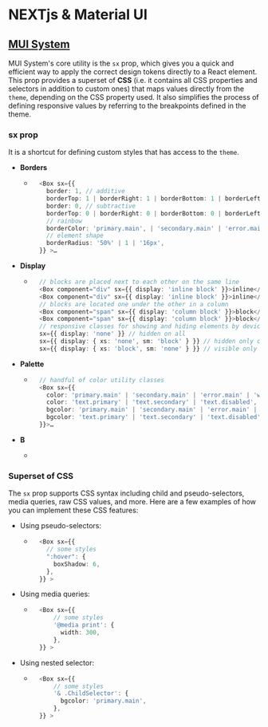 # NEXTjs & Material UI




## [MUI System](https://mui.com/system/getting-started/)
MUI System's core utility is the `sx` prop, which gives you a quick and efficient way to apply the correct design tokens directly to a React element.
This prop provides a superset of **CSS** (i.e. it contains all CSS properties and selectors in addition to custom ones) that maps values directly from the `theme`, depending on the CSS property used. 
It also simplifies the process of defining responsive values by referring to the breakpoints defined in the theme.

### sx prop
It is a shortcut for defining custom styles that has access to the `theme`.

+ **Borders**
  + ```typescript
      <Box sx={{
        border: 1, // additive
        borderTop: 1 | borderRight: 1 | borderBottom: 1 | borderLeft: 1,
        border: 0, // subtractive
        borderTop: 0 | borderRight: 0 | borderBottom: 0 | borderLeft: 0,
        // rainbow
        borderColor: 'primary.main', | 'secondary.main' | 'error.main' | 'grey.500' | 'text.primary',
        // element shape
        borderRadius: '50%' | 1 | '16px',       
      }} >…
    ```
+ **Display**
  + ```typescript
      // blocks are placed next to each other on the same line
      <Box component="div" sx={{ display: 'inline block' }}>inline</Box>
      <Box component="div" sx={{ display: 'inline block' }}>inline</Box>
      // blocks are located one under the other in a column
      <Box component="span" sx={{ display: 'column block' }}>block</Box>
      <Box component="span" sx={{ display: 'column block' }}>block</Box>
      // responsive classes for showing and hiding elements by device
      sx={{ display: 'none' }} // hidden on all
      sx={{ display: { xs: 'none', sm: 'block' } }} // hidden only on xs
      sx={{ display: { xs: 'block', sm: 'none' } }} // visible only on xs	

    ```
+ **Palette**
  + ```typescript
      // handful of color utility classes
      <Box sx={{
        color: 'primary.main' | 'secondary.main' | 'error.main' | 'warning.main' | 'info.main' | 'success.main',
        color: 'text.primary' | 'text.secondary' | 'text.disabled',
        bgcolor: 'primary.main' | 'secondary.main' | 'error.main' | 'warning.main' | 'info.main' | 'success.main',
        bgcolor: 'text.primary' | 'text.secondary' | 'text.disabled',
      }}>…

    ```
+ **B**
  + ```typescript

    ```


### Superset of CSS
The `sx` prop supports CSS syntax including child and pseudo-selectors, media queries, raw CSS values, and more. 
Here are a few examples of how you can implement these CSS features:

* Using pseudo-selectors:
  + ```typescript
      <Box sx={{
        // some styles
        ":hover": {
          boxShadow: 6,
        },
      }} >
    ```
* Using media queries:
  + ```typescript
      <Box sx={{
          // some styles
          '@media print': {
            width: 300,
          },
      }} >
    ```
* Using nested selector:
  + ```typescript
      <Box sx={{
          // some styles
          '& .ChildSelector': {
            bgcolor: 'primary.main',
          },
      }} >
    ```






















